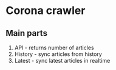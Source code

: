 # Corona crawler

## Main parts
1. API - returns number of articles
2. History - sync articles from history
3. Latest - sync latest articles in realtime
